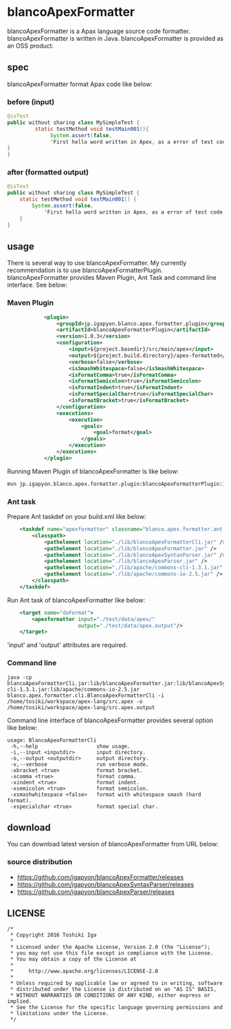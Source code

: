 # blancoApexFormatter

blancoApexFormatter is a Apax language source code formatter.
blancoApexFormatter is written in Java. blancoApexFormatter is provided as an OSS product.

## spec

blancoApexFormatter format Apax code like below:

### before (input)

```java
@isTest
public without sharing class MySimpleTest {
         static testMethod void testMain001(){
              System.assert(false,
              'First hello word written in Apex, as a error of test code.');
}
}
```

### after (formatted output)

```java
@isTest
public without sharing class MySimpleTest {
    static testMethod void testMain001() {
        System.assert(false,
            'First hello word written in Apex, as a error of test code.');
    }
}
```

## usage

There is several way to use blancoApexFormatter.
My currently recommendation is to use blancoApexFormatterPlugin. blancoApexFormatter provides Maven Plugin, Ant Task and command line interface. See below:

### Maven Plugin

```xml
            <plugin>
                <groupId>jp.igapyon.blanco.apex.formatter.plugin</groupId>
                <artifactId>blancoApexFormatterPlugin</artifactId>
                <version>1.0.3</version>
                <configuration>
                    <input>${project.basedir}/src/main/apex</input>
                    <output>${project.build.directory}/apex-formatted</output>
                    <verbose>false</verbose>
                    <isSmashWhitespace>false</isSmashWhitespace>
                    <isFormatComma>true</isFormatComma>
                    <isFormatSemicolon>true</isFormatSemicolon>
                    <isFormatIndent>true</isFormatIndent>
                    <isFormatSpecialChar>true</isFormatSpecialChar>
                    <isFormatBracket>true</isFormatBracket>
                </configuration>
                <executions>
                    <execution>
                        <goals>
                            <goal>format</goal>
                        </goals>
                    </execution>
                </executions>
            </plugin>
```

Running Maven Plugin of blancoApexFormatter is like below:

```sh
mvn jp.igapyon.blanco.apex.formatter.plugin:blancoApexFormatterPlugin:1.0.3:format
```

### Ant task

Prepare Ant taskdef on your build.xml like below:

```xml
	<taskdef name="apexformatter" classname="blanco.apex.formatter.ant.BlancoApexFormatterTask">
		<classpath>
			<pathelement location="./lib/blancoApexFormatterCli.jar" />
			<pathelement location="./lib/blancoApexFormatter.jar" />
			<pathelement location="./lib/blancoApexSyntaxParser.jar" />
			<pathelement location="./lib/blancoApexParser.jar" />
			<pathelement location="./lib/apache/commons-cli-1.3.1.jar" />
			<pathelement location="./lib/apache/commons-io-2.5.jar" />
		</classpath>
	</taskdef>
```

Run Ant task of blancoApexFormatter like below:

```xml
	<target name="doFormat">
		<apexformatter input="./test/data/apex/"
		               output="./test/data/apex.output"/>
	</target>
```

'input' and 'output' attributes are required.

### Command line

```
java -cp blancoApexFormatterCli.jar:lib/blancoApexFormatter.jar:lib/blancoApexSyntaxParser.jar:lib/blancoApexParser.jar:lib/apache/commons-cli-1.3.1.jar:lib/apache/commons-io-2.5.jar blanco.apex.formatter.cli.BlancoApexFormatterCli -i /home/tosiki/workspace/apex-lang/src.apex -o /home/tosiki/workspace/apex-lang/src.apex.output
```

Command line interface of blancoApexFormatter provides several option like below:

```
usage: BlancoApexFormatterCli
 -h,--help                   show usage.
 -i,--input <inputdir>       input directory.
 -o,--output <outputdir>     output directory.
 -v,--verbose                run verbose mode.
 -xbracket <true>            format bracket.
 -xcomma <true>              format comma.
 -xindent <true>             format indent.
 -xsemicolon <true>          format semicolon.
 -xsmashwhitespace <false>   format with whitespace smash (hard format).
 -xspecialchar <true>        format special char.
```

## download

You can download latest version of blancoApexFormatter from URL below:

### source distribution

* https://github.com/igapyon/blancoApexFormatter/releases 
* https://github.com/igapyon/blancoApexSyntaxParser/releases
* https://github.com/igapyon/blancoApexParser/releases


## LICENSE

```
/*
 * Copyright 2016 Toshiki Iga
 *
 * Licensed under the Apache License, Version 2.0 (the "License");
 * you may not use this file except in compliance with the License.
 * You may obtain a copy of the License at
 *
 *     http://www.apache.org/licenses/LICENSE-2.0
 *
 * Unless required by applicable law or agreed to in writing, software
 * distributed under the License is distributed on an "AS IS" BASIS,
 * WITHOUT WARRANTIES OR CONDITIONS OF ANY KIND, either express or implied.
 * See the License for the specific language governing permissions and
 * limitations under the License.
 */
```
